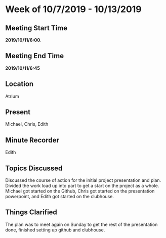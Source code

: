 # Week of 10/7/2019 - 10/13/2019

## Meeting Start Time
 **2019/10/11/6:00**.

## Meeting End Time

**2019/10/11/6:45**

## Location

Atrium

## Present

Michael, Chris, Edith

## Minute Recorder

Edith

## Topics Discussed

Discussed the course of action for the initial project presentation and plan. Divided the work load up into part to get a start on the project as a whole.
Michael got started on the Github, Chris got started on the presentation powerpoint, and Edith got started on the clubhouse. 

## Things Clarified

The plan was to meet again on Sunday to get the rest of the presentation done, finished setting up github and clubhouse. 
